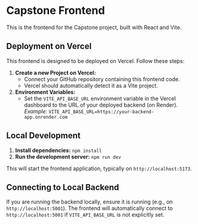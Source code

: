 # Capstone Frontend

This is the frontend for the Capstone project, built with React and Vite.

## Deployment on Vercel

This frontend is designed to be deployed on Vercel. Follow these steps:

1.  **Create a new Project on Vercel:**
    *   Connect your GitHub repository containing this frontend code.
    *   Vercel should automatically detect it as a Vite project.
2.  **Environment Variables:**
    *   Set the `VITE_API_BASE_URL` environment variable in the Vercel dashboard to the URL of your deployed backend (on Render).
        *Example:* `VITE_API_BASE_URL=https://your-backend-app.onrender.com`

## Local Development

1.  **Install dependencies:**
    `npm install`
2.  **Run the development server:**
    `npm run dev`

This will start the frontend application, typically on `http://localhost:5173`.

## Connecting to Local Backend

If you are running the backend locally, ensure it is running (e.g., on `http://localhost:5001`). The frontend will automatically connect to `http://localhost:5001` if `VITE_API_BASE_URL` is not explicitly set.
